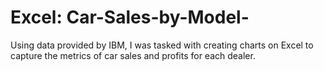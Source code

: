 # Excel: Car-Sales-by-Model-
Using data provided by IBM, I was tasked with creating charts on Excel to capture the metrics of car sales and profits for each dealer. 
